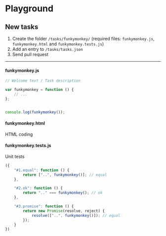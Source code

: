 # Playground



## New tasks
 1. Create the folder `/tasks/funkymonkey/` (required files: `funkymonkey.js`, `funkymonkey.html` and `funkymonkey.tests.js`)
 2. Add an entry to `/tasks/tasks.json`
 3. Send pull request

---


#### funkymonkey.js
```js
// Welcome text / Task description

var funkymonkey = function () {
	// ...
};


console.log(funkymonkey());
```


#### funkymonkey.html
HTML coding


#### funkymonkey.tests.js
Unit tests
```js
({
	"#1.equal": function () {
		return ["..", funkymonkey()]; // equal
	},

	"#2.ok": function () {
		return ".." === funkymonkey(); // ok
	},

	"#3.promise": function () {
		return new Promise(resolve, reject) {
			resolve(["..", funkymonkey()]); // equal
		});
	}
})
```
